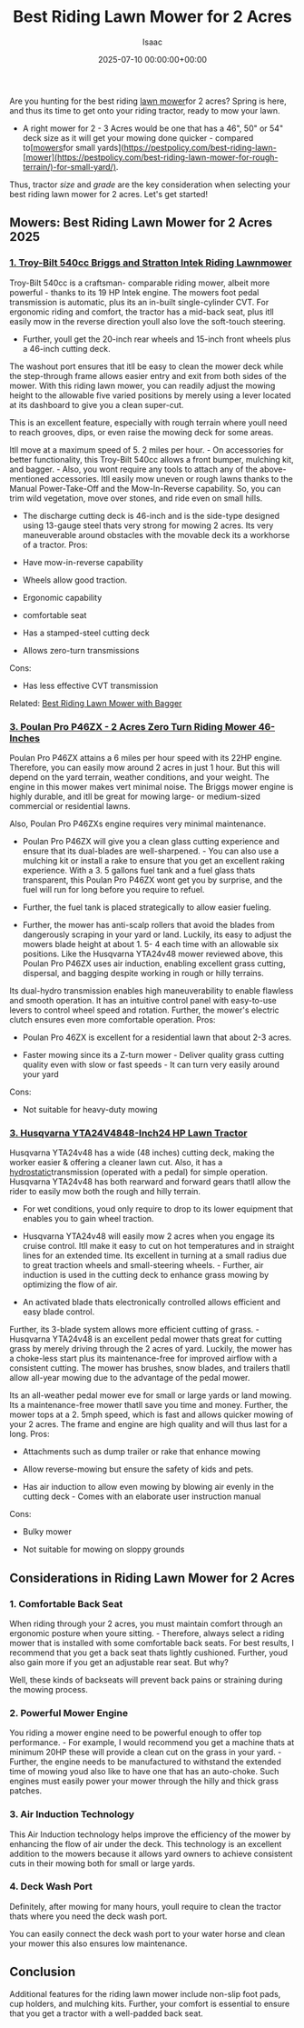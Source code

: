 ﻿---
title: Best Riding Lawn Mower for 2 Acres
description: Are you hunting for the best riding lawn mower for 2 acres? Spring is here, and thus its time to get onto your riding tractor, ready to mow your lawn. - A...
slug: /best-riding-lawn-mower-for-2-acres/
date: 2025-07-10 00:00:00+00:00
lastmod: 2025-07-10 00:00:00+03:00
author: Isaac
categories:

- Mowers
tags:

- mowers

- lawn

- mower
layout: post
---

Are you hunting for the best riding [lawn mower](https://web.extension.illinois.edu/lawntalk/planting/guidelines_for_mowing_lawns.cfm)for 2 acres? Spring is here, and thus its time to get onto your riding tractor, ready to mow your lawn.

- A right mower for 2 - 3 Acres would be one that has a 46", 50" or 54" deck size as it will get your mowing done quicker - compared to[[mowers](https://pestpolicy.com/best-riding-lawn-mower-for-hilly-terrain/)for small yards](https://pestpolicy.com/best-riding-lawn-[mower](https://pestpolicy.com/best-riding-lawn-mower-for-rough-terrain/)-for-small-yard/).

Thus, tractor *size* and *grade* are the key consideration when selecting your best riding lawn mower for 2 acres. Let's get started!

##  Mowers: Best Riding Lawn Mower for 2 Acres 2025

###  [1. Troy-Bilt 540cc Briggs and Stratton Intek Riding Lawnmower](https://www.amazon.com/dp/B079KBNTSM/?tag=p-policy-20)

Troy-Bilt 540cc is a craftsman- comparable riding mower, albeit more powerful - thanks to its 19 HP Intek engine. The mowers foot pedal transmission is automatic, plus its an in-built single-cylinder CVT. For ergonomic riding and comfort, the tractor has a mid-back seat, plus itll easily mow in the reverse direction youll also love the soft-touch steering.

- Further, youll get the 20-inch rear wheels and 15-inch front wheels plus a 46-inch cutting deck.

The washout port ensures that itll be easy to clean the mower deck while the step-through frame allows easier entry and exit from both sides of the mower. With this riding lawn mower, you can readily adjust the mowing height to the allowable five varied positions by merely using a lever located at its dashboard to give you a clean super-cut.

This is an excellent feature, especially with rough terrain where youll need to reach grooves, dips, or even raise the mowing deck for some areas.

Itll move at a maximum speed of 5. 2 miles per hour. - On accessories for better functionality, this Troy-Bilt 540cc allows a front bumper, mulching kit, and bagger. - Also, you wont require any tools to attach any of the above-mentioned accessories. Itll easily mow uneven or rough lawns thanks to the Manual Power-Take-Off and the Mow-In-Reverse capability. So, you can trim wild vegetation, move over stones, and ride even on small hills.

- The discharge cutting deck is 46-inch and is the side-type designed using 13-gauge steel thats very strong for mowing 2 acres. Its very maneuverable around obstacles with the movable deck its a workhorse of a tractor.
Pros:

- Have mow-in-reverse capability

- Wheels allow good traction.

- Ergonomic capability

- comfortable seat

- Has a stamped-steel cutting deck

- Allows zero-turn transmissions

Cons:

- Has less effective CVT transmission

Related: [Best Riding Lawn Mower with Bagger](https://pestpolicy.com/best-riding-lawn-mower-with-bagger/)

###  [3. Poulan Pro P46ZX - 2 Acres Zero Turn Riding Mower 46-Inches](https://www.amazon.com/dp/B002PD87M8/?tag=p-policy-20)

Poulan Pro P46ZX attains a 6 miles per hour speed with its 22HP engine. Therefore, you can easily mow around 2 acres in just 1 hour. But this will depend on the yard terrain, weather conditions, and your weight. The engine in this mower makes vert minimal noise. The Briggs mower engine is highly durable, and itll be great for mowing large- or medium-sized commercial or residential lawns.

Also, Poulan Pro P46ZXs engine requires very minimal maintenance.

- Poulan Pro P46ZX will give you a clean glass cutting experience and ensure that its dual-blades are well-sharpened. - You can also use a mulching kit or install a rake to ensure that you get an excellent raking experience. With a 3. 5 gallons fuel tank and a fuel glass thats transparent, this Poulan Pro P46ZX wont get you by surprise, and the fuel will run for long before you require to refuel.

- Further, the fuel tank is placed strategically to allow easier fueling.

- Further, the mower has anti-scalp rollers that avoid the blades from dangerously scraping in your yard or land. Luckily, its easy to adjust the mowers blade height at about 1. 5- 4 each time with an allowable six positions. Like the Husqvarna YTA24v48 mower reviewed above, this Poulan Pro P46ZX uses air induction, enabling excellent grass cutting, dispersal, and bagging despite working in rough or hilly terrains.

Its dual-hydro transmission enables high maneuverability to enable flawless and smooth operation. It has an intuitive control panel with easy-to-use levers to control wheel speed and rotation. Further, the mower's electric clutch ensures even more comfortable operation.
Pros:

- Poulan Pro 46ZX is excellent for a residential lawn that about 2-3 acres.

- Faster mowing since its a Z-turn mower - Deliver quality grass cutting quality even with slow or fast speeds - It can turn very easily around your yard

Cons:

- Not suitable for heavy-duty mowing

###  [3. Husqvarna YTA24V4848-Inch24 HP Lawn Tractor](https://www.amazon.com/dp/B00HRWTGGS/?tag=p-policy-20)

Husqvarna YTA24v48 has a wide (48 inches) cutting deck, making the worker easier & offering a cleaner lawn cut. Also, it has a [hydrostatic](https://en.wikipedia.org/wiki/Hydrostatics)transmission (operated with a pedal) for simple operation. Husqvarna YTA24v48 has both rearward and forward gears thatll allow the rider to easily mow both the rough and hilly terrain.

- For wet conditions, youd only require to drop to its lower equipment that enables you to gain wheel traction.

- Husqvarna YTA24v48 will easily mow 2 acres when you engage its cruise control. Itll make it easy to cut on hot temperatures and in straight lines for an extended time. Its excellent in turning at a small radius due to great traction wheels and small-steering wheels. - Further, air induction is used in the cutting deck to enhance grass mowing by optimizing the flow of air.

- An activated blade thats electronically controlled allows efficient and easy blade control.

Further, its 3-blade system allows more efficient cutting of grass. - Husqvarna YTA24v48 is an excellent pedal mower thats great for cutting grass by merely driving through the 2 acres of yard. Luckily, the mower has a choke-less start plus its maintenance-free for improved airflow with a consistent cutting. The mower has brushes, snow blades, and trailers thatll allow all-year mowing due to the advantage of the pedal mower.

Its an all-weather pedal mower eve for small or large yards or land mowing. Its a maintenance-free mower thatll save you time and money. Further, the mower tops at a 2. 5mph speed, which is fast and allows quicker mowing of your 2 acres. The frame and engine are high quality and will thus last for a long.
Pros:

- Attachments such as dump trailer or rake that enhance mowing

- Allow reverse-mowing but ensure the safety of kids and pets.

- Has air induction to allow even mowing by blowing air evenly in the cutting deck - Comes with an elaborate user instruction manual

Cons:

- Bulky mower

- Not suitable for mowing on sloppy grounds

##  Considerations in Riding Lawn Mower for 2 Acres

###  1. Comfortable Back Seat

When riding through your 2 acres, you must maintain comfort through an ergonomic posture when youre sitting. - Therefore, always select a riding mower that is installed with some comfortable back seats. For best results, I recommend that you get a back seat thats lightly cushioned. Further, youd also gain more if you get an adjustable rear seat. But why?

Well, these kinds of backseats will prevent back pains or straining during the mowing process.

###  2. Powerful Mower Engine

You riding a mower engine need to be powerful enough to offer top performance. - For example, I would recommend you get a machine thats at minimum 20HP these will provide a clean cut on the grass in your yard. - Further, the engine needs to be manufactured to withstand the extended time of mowing youd also like to have one that has an auto-choke. Such engines must easily power your mower through the hilly and thick grass patches.

###  3. Air Induction Technology

This Air Induction technology helps improve the efficiency of the mower by enhancing the flow of air under the deck. This technology is an excellent addition to the mowers because it allows yard owners to achieve consistent cuts in their mowing both for small or large yards.

###  4. Deck Wash Port

Definitely, after mowing for many hours, youll require to clean the tractor thats where you need the deck wash port.

You can easily connect the deck wash port to your water horse and clean your mower this also ensures low maintenance.

##  Conclusion

Additional features for the riding lawn mower include non-slip foot pads, cup holders, and mulching kits. Further, your comfort is essential to ensure that you get a tractor with a well-padded back seat.

